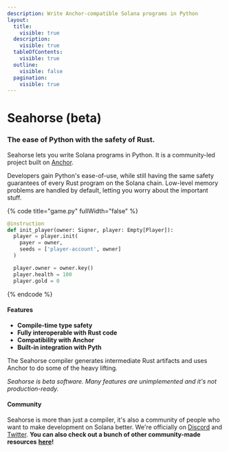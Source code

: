 ```yaml
---
description: Write Anchor-compatible Solana programs in Python
layout:
  title:
    visible: true
  description:
    visible: true
  tableOfContents:
    visible: true
  outline:
    visible: false
  pagination:
    visible: true
---
```


# Seahorse  (beta)

### The ease of Python with the safety of Rust. <a href="#the-ease-of-python-with-the-safety-of-rust" id="the-ease-of-python-with-the-safety-of-rust"></a>

Seahorse lets you write Solana programs in Python. It is a community-led project built on [Anchor](https://github.com/coral-xyz/anchor).

Developers gain Python's ease-of-use, while still having the same safety guarantees of every Rust program on the Solana chain. Low-level memory problems are handled by default, letting you worry about the important stuff.



{% code title="game.py" fullWidth="false" %}
```python
@instruction
def init_player(owner: Signer, player: Empty[Player]):
  player = player.init(
    payer = owner,
    seeds = ['player-account', owner]
  )

  player.owner = owner.key()
  player.health = 100
  player.gold = 0
```
{% endcode %}

#### Features <a href="#features" id="features"></a>

* **Compile-time type safety**
* **Fully interoperable with Rust code**
* **Compatibility with Anchor**
* **Built-in integration with Pyth**

The Seahorse compiler generates intermediate Rust artifacts and uses Anchor to do some of the heavy lifting.

_Seahorse is beta software. Many features are unimplemented and it's not production-ready._



#### Community <a href="#community" id="community"></a>

Seahorse is more than just a compiler, it's also a community of people who want to make development on Solana better. We're officially on [Discord](http://discord.gg/4sFzH5pus8) and [Twitter](https://twitter.com/seahorse\_lang). **You can also check out a bunch of other community-made resources** [**here**](https://seahorse-lang.org/docs/community)**!**
